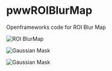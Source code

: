 # pwwROIBlurMap
Openframeworks code for ROI Blur Map

![ROI BlurMap](https://github.com/bemoregt/pwwROIBlurMap/blob/master/result2.png)

![Gaussian Mask](https://github.com/bemoregt/pwwROIBlurMap/blob/master/result3.png)

![Gaussian Mask](https://github.com/bemoregt/pwwROIBlurMap/blob/master/sal.png)
